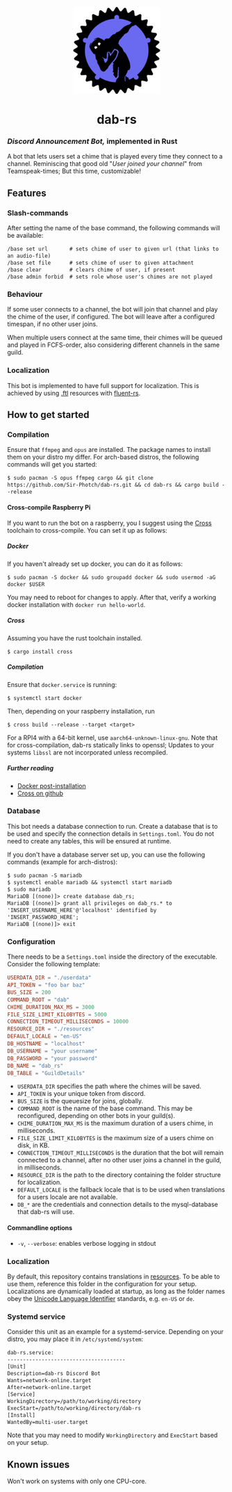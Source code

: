 <p align="center">
  <img width="200" height="200" alt="dab-rs icon" src="logo.png"/>
</p>
<h1 align="center">dab-rs</h1>

### *Discord Announcement Bot,* implemented in Rust
A bot that lets users set a chime that is played every time they connect to a channel. Reminiscing that good old "*User joined your channel*" from Teamspeak-times; But this time, customizable!

## Features

### Slash-commands
After setting the name of the base command, the following commands will be available:
```
/base set url       # sets chime of user to given url (that links to an audio-file)
/base set file      # sets chime of user to given attachment
/base clear         # clears chime of user, if present
/base admin forbid  # sets role whose user's chimes are not played
```
### Behaviour
If some user connects to a channel, the bot will join that channel and play the chime of the user, if configured. The bot will leave after a configured timespan, if no other user joins.

When multiple users connect at the same time, their chimes will be queued and played in FCFS-order, also considering different channels in the same guild.

### Localization
This bot is implemented to have full support for localization. This is achieved by using [.ftl](https://projectfluent.org/) resources with [fluent-rs](https://github.com/projectfluent/fluent-rs).

## How to get started
### Compilation
Ensure that `ffmpeg` and `opus` are installed. The package names to install them on your distro my differ. For arch-based distros, the following commands will get you started:

```console
$ sudo pacman -S opus ffmpeg cargo && git clone https://github.com/Sir-Photch/dab-rs.git && cd dab-rs && cargo build --release
```

#### Cross-compile Raspberry Pi 
If you want to run the bot on a raspberry, you I suggest using the [Cross](https://github.com/cross-rs/cross) toolchain to cross-compile. You can set it up as follows:
##### Docker
If you haven't already set up docker, you can do it as follows:
```console
$ sudo pacman -S docker && sudo groupadd docker && sudo usermod -aG docker $USER
```
You may need to reboot for changes to apply. After that, verify a working docker installation with `docker run hello-world`.
##### Cross
Assuming you have the rust toolchain installed.
```console
$ cargo install cross
```
##### Compilation
Ensure that `docker.service` is running:
```console
$ systemctl start docker
```
Then, depending on your raspberry installation, run 
```console
$ cross build --release --target <target>
```
For a RPI4 with a 64-bit kernel, use `aarch64-unknown-linux-gnu`. Note that for cross-compilation, dab-rs statically links to openssl; Updates to your systems `libssl` are not incorporated unless recompiled.

##### Further reading
- [Docker post-installation](https://docs.docker.com/engine/install/linux-postinstall/)
- [Cross on github](https://github.com/cross-rs/cross)

### Database
This bot needs a database connection to run. Create a database that is to be used and specify the connection details in `Settings.toml`. You do not need to create any tables, this will be ensured at runtime.

If you don't have a database server set up, you can use the following commands (example for arch-distros):

```console
$ sudo pacman -S mariadb
$ systemctl enable mariadb && systemctl start mariadb
$ sudo mariadb
MariaDB [(none)]> create database dab_rs;
MariaDB [(none)]> grant all privileges on dab_rs.* to 'INSERT_USERNAME_HERE'@'localhost' identified by 'INSERT_PASSWORD_HERE';
MariaDB [(none)]> exit
```

### Configuration
There needs to be a `Settings.toml` inside the directory of the executable. Consider the following template:
```toml
USERDATA_DIR = "./userdata"
API_TOKEN = "foo bar baz"
BUS_SIZE = 200
COMMAND_ROOT = "dab"
CHIME_DURATION_MAX_MS = 3000
FILE_SIZE_LIMIT_KILOBYTES = 5000
CONNECTION_TIMEOUT_MILLISECONDS = 10000
RESOURCE_DIR = "./resources"
DEFAULT_LOCALE = "en-US"
DB_HOSTNAME = "localhost"
DB_USERNAME = "your username"
DB_PASSWORD = "your password"
DB_NAME = "dab_rs"
DB_TABLE = "GuildDetails"
```
- `USERDATA_DIR` specifies the path where the chimes will be saved.
- `API_TOKEN` is your unique token from discord.
- `BUS_SIZE` is the queuesize for joins, globally.
- `COMMAND_ROOT` is the name of the base command. This may be reconfigured, depending on other bots in your guild(s).
- `CHIME_DURATION_MAX_MS` is the maximum duration of a users chime, in milliseconds.
- `FILE_SIZE_LIMIT_KILOBYTES` is the maximum size of a users chime on disk, in KB.
- `CONNECTION_TIMEOUT_MILLISECONDS` is the duration that the bot will remain connected to a channel, after no other user joins a channel in the guild, in milliseconds.
- `RESOURCE_DIR` is the path to the directory containing the folder structure for localization.
- `DEFAULT_LOCALE` is the fallback locale that is to be used when translations for a users locale are not available.
- `DB_*` are the credentials and connection details to the mysql-database that dab-rs will use.

#### Commandline options

- `-v`, `--verbose`: enables verbose logging in stdout

### Localization
By default, this repository contains translations in [resources](./resources/). To be able to use them, reference this folder in the configuration for your setup. Localizations are dynamically loaded at startup, as long as the folder names obey the [Unicode Language Identifier](https://unicode.org/reports/tr35/tr35.html#Unicode_language_identifier) standards, e.g. `en-US` or `de`.

### Systemd service
Consider this unit as an example for a systemd-service. Depending on your distro, you may place it in `/etc/systemd/system`:
```console
dab-rs.service:
--------------------------------------
[Unit]
Description=dab-rs Discord Bot
Wants=network-online.target
After=network-online.target
[Service]
WorkingDirectory=/path/to/working/directory
ExecStart=/path/to/working/directory/dab-rs
[Install]
WantedBy=multi-user.target
```
Note that you may need to modify `WorkingDirectory` and `ExecStart` based on your setup.

## Known issues

Won't work on systems with only one CPU-core.
